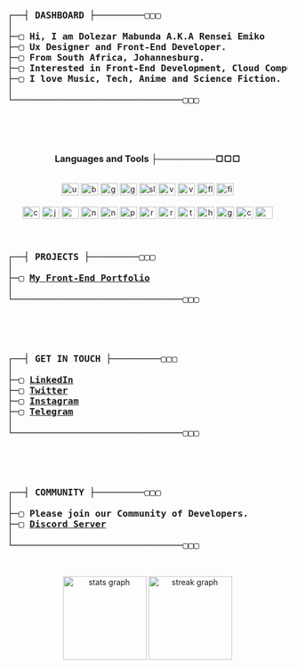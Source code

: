 <pre>
<h3>
┌──┤ DASHBOARD ├─────────▢▢▢
│
├─▢ Hi, I am Dolezar Mabunda A.K.A Rensei Emiko
├─▢ Ux Designer and Front-End Developer.
├─▢ From South Africa, Johannesburg.
├─▢ Interested in Front-End Development, Cloud Computing and AI.
├─▢ I love Music, Tech, Anime and Science Fiction.
│
└───────────────────────────────▢▢▢
</h3>
</pre>
<br clear="both">

<h3 align="center">Languages and Tools ├─────────▢▢▢</h3>

<br clear="both">

<div align="center">
  <img src="https://cdn.jsdelivr.net/gh/devicons/devicon/icons/ubuntu/ubuntu-plain.svg" height="22" width="31" alt="ubuntu logo"  />
  <img src="https://cdn.jsdelivr.net/gh/devicons/devicon/icons/bash/bash-original.svg" height="22" width="31" alt="bash logo"  />
  <img src="https://cdn.jsdelivr.net/gh/devicons/devicon/icons/github/github-original.svg" height="22" width="31" alt="github logo"  />
  <img src="https://cdn.jsdelivr.net/gh/devicons/devicon/icons/git/git-original.svg" height="22" width="31" alt="git logo"  />
  <img src="https://cdn.jsdelivr.net/gh/devicons/devicon/icons/slack/slack-original.svg" height="22" width="31" alt="slack logo"  />
  <img src="https://cdn.jsdelivr.net/gh/devicons/devicon/icons/vagrant/vagrant-original.svg" height="22" width="31" alt="vagrant logo"  />
  <img src="https://cdn.jsdelivr.net/gh/devicons/devicon/icons/vscode/vscode-original.svg" height="22" width="31" alt="vscode logo"  />
  <img src="https://cdn.jsdelivr.net/gh/devicons/devicon/icons/flutter/flutter-plain.svg" height="22" width="31" alt="flutter logo"  />
  <img src="https://cdn.jsdelivr.net/gh/devicons/devicon/icons/firefox/firefox-original.svg" height="22" width="31" alt="firefox logo"  />
</div>

<br clear="both">

<div align="center">
  <img src="https://cdn.jsdelivr.net/gh/devicons/devicon/icons/c/c-original.svg" height="22" width="31" alt="c logo"  />
  <img src="https://cdn.jsdelivr.net/gh/devicons/devicon/icons/javascript/javascript-plain.svg" height="22" width="31" alt="javascript logo"  />
  <img src="https://cdn.jsdelivr.net/gh/devicons/devicon/icons/mysql/mysql-plain.svg" height="22" width="31" alt="mysql logo"  />
  <img src="https://cdn.jsdelivr.net/gh/devicons/devicon/icons/nextjs/nextjs-original.svg" height="22" width="31" alt="nextjs logo"  />
  <img src="https://cdn.jsdelivr.net/gh/devicons/devicon/icons/nodejs/nodejs-original.svg" height="22" width="31" alt="nodejs logo"  />
  <img src="https://cdn.jsdelivr.net/gh/devicons/devicon/icons/python/python-original.svg" height="22" width="31" alt="python logo"  />
  <img src="https://cdn.jsdelivr.net/gh/devicons/devicon/icons/react/react-original.svg" height="22" width="31" alt="react logo"  />
  <img src="https://cdn.jsdelivr.net/gh/devicons/devicon/icons/ruby/ruby-plain.svg" height="22" width="31" alt="ruby logo"  />
  <img src="https://cdn.jsdelivr.net/gh/devicons/devicon/icons/tailwindcss/tailwindcss-plain.svg" height="22" width="31" alt="tailwindcss logo"  />
  <img src="https://cdn.jsdelivr.net/gh/devicons/devicon/icons/html5/html5-plain.svg" height="22" width="31" alt="html5 logo"  />
  <img src="https://cdn.jsdelivr.net/gh/devicons/devicon/icons/go/go-original-wordmark.svg" height="22" width="31" alt="go logo"  />
  <img src="https://cdn.jsdelivr.net/gh/devicons/devicon/icons/css3/css3-plain.svg" height="22" width="31" alt="css3 logo"  />
  <img src="https://cdn.jsdelivr.net/gh/devicons/devicon/icons/wordpress/wordpress-plain.svg" height="22" width="31" alt="wordpress logo"  />
</div>

<pre>
<h3>
┌──┤ PROJECTS ├─────────▢▢▢
│
├─▢ <a href="https://github.com/itsrensei/#">My Front-End Portfolio</a>
│
└───────────────────────────────▢▢▢
</h3>
</pre>

<pre>
<h3>
┌──┤ GET IN TOUCH ├─────────▢▢▢
│
├─▢ <a href="https://www.linkedin.com/in/#">LinkedIn</a>
├─▢ <a href="https://twitter.com/itsrensei_dev">Twitter</a>
├─▢ <a href="https://www.instagram.com/itsrensei_dev">Instagram</a>
├─▢ <a href="https://www.linkedin.com/in/#">Telegram</a>
│
└───────────────────────────────▢▢▢
</h3>
</pre>

<pre>
<h3>
┌──┤ COMMUNITY ├─────────▢▢▢
│
├─▢ Please join our Community of Developers.
├─▢ <a href="https://discord.gg/6Np4qYzSCK">Discord Server</a>
│
└───────────────────────────────▢▢▢
</h3>
</pre>


<div align="center">
  <img src="https://github-readme-stats.vercel.app/api?username=itsrensei&hide_title=true&hide_rank=false&show_icons=true&include_all_commits=true&count_private=true&disable_animations=false&theme=codeSTACKr&locale=en&hide_border=true&order=1" height="150" alt="stats graph"  />
  <img src="https://streak-stats.demolab.com?user=itsrensei&locale=en&mode=weekly&theme=codeSTACKr&hide_border=true&border_radius=5&order=3" height="150" alt="streak graph"  />
</div>

